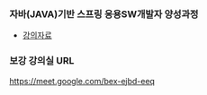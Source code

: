 
<!--
**yonggyo1125/yonggyo1125** is a ✨ _special_ ✨ repository because its `README.md` (this file) appears on your GitHub profile.

Here are some ideas to get you started:

- 🔭 I’m currently working on ...
- 🌱 I’m currently learning ...
- 👯 I’m looking to collaborate on ...
- 🤔 I’m looking for help with ...
- 💬 Ask me about ...
- 📫 How to reach me: ...
- 😄 Pronouns: ...
- ⚡ Fun fact: ...
-->
<!--
### 코리아IT 웹개발 과정(저녁반)
- [강의자료](https://github.com/yonggyo1125/curriculum300H)

### 코리아IT 웹개발 과정(주말반)
- [강의자료](https://github.com/yonggyo1125/curriculumSpring)
-->
### 자바(JAVA)기반 스프링 응용SW개발자 양성과정
- [강의자료](https://github.com/yonggyo1125/JavaSpringA)

<!--
### 코리아IT 자바 과정(방학특강)
- [강의자료](https://github.com/yonggyo1125/curriculumJava48H)


### 코리아IT 앱&앱 과정(방학특강)
- [강의자료](https://github.com/yonggyo1125/curriculumWebApp80H)
-->
<!--
### 코리아IT 리눅스 과정
- [리눅스 강의자료](https://github.com/yonggyo1125/curriculumLinux)
-->
<!--
### 보강 안내
- 일시 : 2022.10.16(일) 오전 10시 ~ 오후 1시(3시간)
- 내용 : 자바스크립트(웹 브라우저 객체)
- 장소 : 구글 미트  https://meet.google.com/bex-ejbd-eeq
- 동영상 : [강의내용 동영상 녹화본](https://drive.google.com/drive/folders/1W2E5WST2hX6-moe5UWeUn7WZtVR6PhZf?usp=sharing)
-->

### 보강 강의실 URL
https://meet.google.com/bex-ejbd-eeq
<br><br>
<!--<img src="https://raw.githubusercontent.com/yonggyo1125/yonggyo1125/main/intro2.png" style="max-width: 600px">-->

